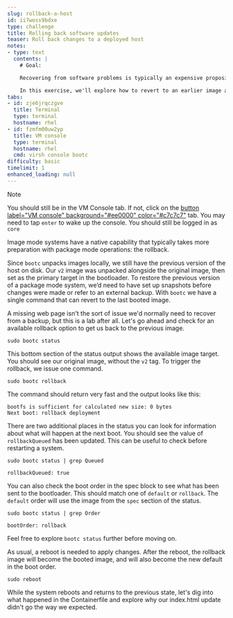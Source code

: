 ```yaml
---
slug: rollback-a-host
id: ii7woss9bdxe
type: challenge
title: Rolling back software updates
teaser: Roll back changes to a deployed host
notes:
- type: text
  contents: |
    # Goal:

    Recovering from software problems is typically an expensive proposition that requires a lot of preparatory work. Operating in image mode, roll back is a native capability.

    In this exercise, we'll explore how to revert to an earlier image already on disk.
tabs:
- id: zje6jrqczgve
  title: Terminal
  type: terminal
  hostname: rhel
- id: fzmfm00uw2yp
  title: VM console
  type: terminal
  hostname: rhel
  cmd: virsh console bootc
difficulty: basic
timelimit: 1
enhanced_loading: null
---
```

> [!NOTE]
> You should still be in the VM Console tab. If not,
> click on the [button label="VM console" background="#ee0000" color="#c7c7c7"](tab-2) tab.
> You may need to tap `enter` to wake up the console. You should still be logged in as `core`

Image mode systems have a native capability that typically takes more preparation with package mode operations: the rollback.

Since `bootc` unpacks images locally, we still have the previous version of the host on disk. Our `v2` image was unpacked alongside the original image, then set as the primary target in the bootloader. To restore the previous version of a package mode system, we’d need to have set up snapshots before changes were made or refer to an external backup. With `bootc` we have a single command that can revert to the last booted image.

A missing web page isn't the sort of issue we'd normally need to recover from a backup, but this is a lab after all. Let's go ahead and check for an available rollback option to get us back to the previous image.

```bash,run
sudo bootc status
```

This bottom section of the status output shows the available image target. You should see our original image, without the `v2` tag. To trigger the rollback, we issue one command.
```bash,run
sudo bootc rollback
```

The command should return very fast and the output looks like this:
````nocopy
bootfs is sufficient for calculated new size: 0 bytes
Next boot: rollback deployment
````

There are two additional places in the status you can look for information about what will happen at the next boot. You should see the value of `rollbackQueued` has been updated. This can be useful to check before restarting a system.
```bash,run
sudo bootc status | grep Queued
```

```nocopy
rollbackQueued: true
```

You can also check the boot order in the spec block to see what has been sent to the bootloader. This should match one of `default` or `rollback`. The `default` order will use the image from the `spec` section of the status.
```bash,run
sudo bootc status | grep Order
```

```nocopy
bootOrder: rollback
```
Feel free to explore `bootc status` further before moving on.

As usual, a reboot is needed to apply changes. After the reboot, the rollback image will become the booted image, and will also become the new default in the boot order.
```bash,run
sudo reboot
```

While the system reboots and returns to the previous state, let's dig into what happened in the Containerfile and explore why our index.html update didn't go the way we expected.
